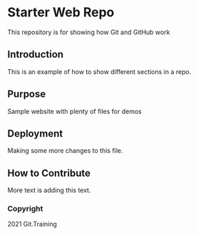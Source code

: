 # Starter Web Repo

This repository is for showing how Git and GitHub work

## Introduction

This is an example of how to show different sections in a repo.

## Purpose

Sample website with plenty of files for demos

## Deployment

Making some more changes to this file.

## How to Contribute

More text is adding this text.

### Copyright

2021 Git.Training